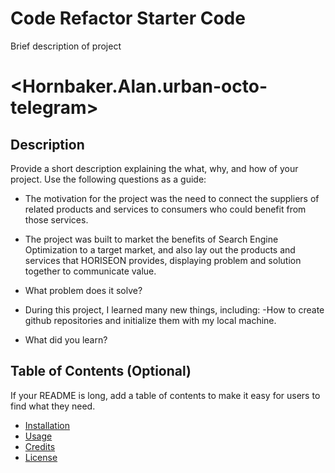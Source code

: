 # Code Refactor Starter Code
Brief description of project
# <Hornbaker.Alan.urban-octo-telegram>

## Description

Provide a short description explaining the what, why, and how of your project. Use the following questions as a guide:

- The motivation for the project was the need to connect the suppliers of related products and services to consumers who could benefit from those services.

- The project was built to market the benefits of Search Engine Optimization to a target market, and also lay out the products and services that HORISEON provides, displaying problem and solution together to communicate value.  
- What problem does it solve?

- During this project, I learned many new things, including:
    -How to create github repositories and initialize them with my local machine.
- What did you learn?

## Table of Contents (Optional)

If your README is long, add a table of contents to make it easy for users to find what they need.

- [Installation](#installation)
- [Usage](#usage)
- [Credits](#credits)
- [License](#license)